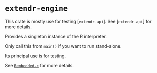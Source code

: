 # `extendr-engine`

This crate is mostly use for testing [`extendr-api`]. See
[`extendr-api`] for more details.

Provides a singleton instance of the R interpreter.

Only call this from `main()` if you want to run stand-alone.

Its principal use is for testing.

See [`Rembedded.c`](https://github.com/wch/r-source/blob/trunk/src/unix/Rembedded.c) for more details.
